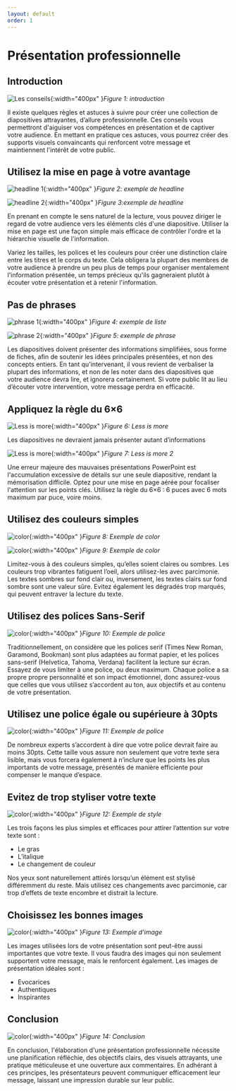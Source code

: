 ```yaml
---
layout: default
order: 1
---
```

# Présentation professionnelle

## Introduction
![Les conseils](/lab-presentation/3.les-conseils/images/conseils.jpg){:width="400px" }*Figure 1: introduction*

Il existe quelques règles et astuces à suivre pour créer une collection de diapositives attrayantes, d’allure professionnelle. Ces conseils vous permettront d'aiguiser vos compétences en présentation et de captiver votre audience. En mettant en pratique ces astuces, vous pourrez créer des supports visuels convaincants qui renforcent votre message et maintiennent l'intérêt de votre public.


## Utilisez la mise en page à votre avantage

![headline 1](/lab-presentation/3.les-conseils/images/headline1.jpg){:width="400px" }*Figure 2: exemple de headline*

![headline 2](/lab-presentation/3.les-conseils/images/headline2.jpg){:width="400px" }*Figure 3:exemple de headline*


En prenant en compte le sens naturel de la lecture, vous pouvez diriger le regard de votre audience vers les éléments clés d'une diapositive. Utiliser la mise en page est une façon simple mais efficace de contrôler l'ordre et la hiérarchie visuelle de l'information.

Variez les tailles, les polices et les couleurs pour créer une distinction claire entre les titres et le corps du texte. Cela obligera la plupart des membres de votre audience à prendre un peu plus de temps pour organiser mentalement l'information présentée, un temps précieux qu'ils gagneraient plutôt à écouter votre présentation et à retenir l'information.

## Pas de phrases

![phrase 1](/lab-presentation/3.les-conseils/images/phrase1.jpg){:width="400px" }*Figure 4: exemple de liste*

![phrase 2](/lab-presentation/3.les-conseils/images/phrase2.jpg){:width="400px" }*Figure 5: exemple de phrase*

Les diapositives doivent présenter des informations simplifiées, sous forme de fiches, afin de soutenir les idées principales présentées, et non des concepts entiers. En tant qu’intervenant, il vous revient de verbaliser la plupart des informations, et non de les noter dans des diapositives que votre audience devra lire, et ignorera certainement. Si votre public lit au lieu d’écouter votre intervention, votre message perdra en efficacité.

## Appliquez la règle du 6×6

![Less is more](/lab-presentation/3.les-conseils/images/less-is-more.png){:width="400px" }*Figure 6: Less is more*

Les diapositives ne devraient jamais présenter autant d’informations

![Less is more](/lab-presentation/3.les-conseils/images/less-is-more2.png){:width="400px" }*Figure 7: Less is more 2*

Une erreur majeure des mauvaises présentations PowerPoint est l'accumulation excessive de détails sur une seule diapositive, rendant la mémorisation difficile. Optez pour une mise en page aérée pour focaliser l'attention sur les points clés. Utilisez la règle du 6×6 : 6 puces avec 6 mots maximum par puce, voire moins.

## Utilisez des couleurs simples

![color](/lab-presentation/3.les-conseils/images/color1.jpg){:width="400px" }*Figure 8: Exemple de color*

![color](/lab-presentation/3.les-conseils/images/color2.jpg){:width="400px" }*Figure 9: Exemple de color*

Limitez-vous à des couleurs simples, qu’elles soient claires ou sombres. Les couleurs trop vibrantes fatiguent l’oeil, alors utilisez-les avec parcimonie. Les textes sombres sur fond clair ou, inversement, les textes clairs sur fond sombre sont une valeur sûre. Evitez également les dégradés trop marqués, qui peuvent entraver la lecture du texte.

## Utilisez des polices Sans-Serif

![color](/lab-presentation/3.les-conseils/images/police.jpg){:width="400px" }*Figure 10: Exemple de police*

Traditionnellement, on considère que les polices serif (Times New Roman, Garamond, Bookman) sont plus adaptées au format papier, et les polices sans-serif (Helvetica, Tahoma, Verdana) facilitent la lecture sur écran.
Essayez de vous limiter à une police, ou deux maximum. Chaque police a sa propre propre personnalité et son impact émotionnel, donc assurez-vous que celles que vous utilisez s’accordent au ton, aux objectifs et au contenu de votre présentation.

## Utilisez une police égale ou supérieure à 30pts

![color](/lab-presentation/3.les-conseils/images/police2.jpg){:width="400px" }*Figure 11: Exemple de police*

De nombreux experts s’accordent à dire que votre police devrait faire au moins 30pts. Cette taille vous assure non seulement que votre texte sera lisible, mais vous forcera également à n’inclure que les points les plus importants de votre message, présentés de manière efficiente pour compenser le manque d’espace.

## Evitez de trop styliser votre texte


![color](/lab-presentation/3.les-conseils/images/styleText.jpg){:width="400px" }*Figure 12: Exemple de style*

Les trois façons les plus simples et efficaces pour attirer l’attention sur votre texte sont :
- Le gras
- L’italique
- Le changement de couleur

Nos yeux sont naturellement attirés lorsqu’un élément est stylisé différemment du reste. Mais utilisez ces changements avec parcimonie, car trop d’effets de texte encombre et distrait la lecture.

## Choisissez les bonnes images

![color](/lab-presentation/3.les-conseils/images/presenting.jpg){:width="400px" }*Figure 13: Exemple d'image*

Les images utilisées lors de votre présentation sont peut-être aussi importantes que votre texte. Il vous faudra des images qui non seulement supportent votre message, mais le renforcent également. 
Les images de présentation idéales sont :
- Evocarices
- Authentiques
- Inspirantes

## Conclusion 
![color](/lab-presentation/3.les-conseils/images/conseils.jpg){:width="400px" }*Figure 14: Conclusion*

En conclusion, l'élaboration d'une présentation professionnelle nécessite une planification réfléchie, des objectifs clairs, des visuels attrayants, une pratique méticuleuse et une ouverture aux commentaires. En adhérant à ces principes, les présentateurs peuvent communiquer efficacement leur message, laissant une impression durable sur leur public.
